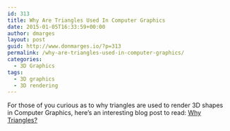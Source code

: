 ```yaml
---
id: 313
title: Why Are Triangles Used In Computer Graphics
date: 2015-01-05T16:33:59+00:00
author: dmarges
layout: post
guid: http://www.donmarges.io/?p=313
permalink: /why-are-triangles-used-in-computer-graphics/
categories:
  - 3D Graphics
tags:
  - 3D graphics
  - 3D rendering
---
```

For those of you curious as to why triangles are used to render 3D shapes in Computer Graphics, here&#8217;s an interesting blog post to read: <a href="http://www.joshbarczak.com/blog/?p=558" title="Why Triangles" target="_blank">Why Triangles?</a>